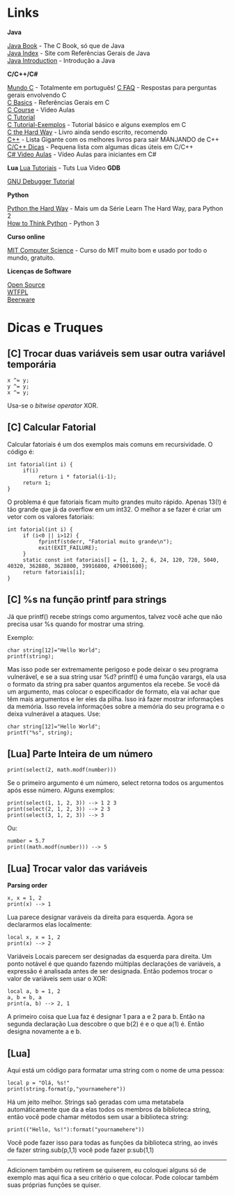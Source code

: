 # Links

**Java**

[Java Book](http://java2s.com/Book/Java/CatalogJava.htm) - The C Book, só que de Java  
[Java Index](http://www.roseindia.net/java/master-java/index.shtml) - Site com Referências Gerais de Java  
[Java Introduction](http://chortle.ccsu.edu/java5/index.html) - Introdução a Java

**C/C++/C#**

[Mundo C](https://fiorix.files.wordpress.com/2014/04/o-fantc3a1stico-mundo-da-linguagem-c.pdf) - Totalmente em português!
[C FAQ](http://c-faq.com/questions.html) - Respostas para perguntas gerais envolvendo C  
[C Basics](http://einstein.drexel.edu/courses/Comp_Phys/General/C_basics/) - Referências Gerais em C  
[C Course](http://www.computerscienceforeveryone.com/Course_1/Unit_1/Lesson_1/) - Vídeo Aulas  
[C Tutorial](http://www.programiz.com/c-programming)  
[C Tutorial-Exemplos](http://www.programiz.com/c-programming/examples/) - Tutorial básico e alguns exemplos em C  
[C the Hard Way](http://c.learncodethehardway.org/book/) - Livro ainda sendo escrito, recomendo  
[C++](http://stackoverflow.com/questions/388242/the-definitive-c-book-guide-and-list) - Lista Gigante com os melhores livros para sair MANJANDO de C++  
[C/C++ Dicas](http://www.cprogramming.com/tips/) - Pequena lista com algumas dicas úteis em C/C++  
[C# Video Aulas](http://channel9.msdn.com/Series/C-Sharp-Fundamentals-Development-for-Absolute-Beginners) - Vídeo Aulas para iniciantes em C#  

**Lua**
[Lua Tutoriais](http://www.dev-hq.net/lua/) - Tuts Lua Video
**GDB**

[GNU Debugger Tutorial](http://www.unknownroad.com/rtfm/gdbtut/gdbtoc.html)

**Python**

[Python the Hard Way](http://learnpythonthehardway.org/book/) - Mais um da Série Learn The Hard Way, para Python 2  
[How to Think Python](http://www.openbookproject.net/thinkcs/python/english3e/) - Python 3

**Curso online**

[MIT Computer Science](http://ocw.mit.edu/courses/electrical-engineering-and-computer-science/6-00sc-introduction-to-computer-science-and-programming-spring-2011/) - Curso do MIT muito bom e usado por todo o mundo, gratuito.

**Licenças de Software**

[Open Source](http://opensource.org/licenses)  
[WTFPL](http://www.wtfpl.net/about/)  
[Beerware](https://fedoraproject.org/wiki/Licensing/Beerware)


# Dicas e Truques

## [C] Trocar duas variáveis sem usar outra variável temporária
	x ^= y;
	y ^= y;
	x ^= y;

Usa-se o *bitwise operator* XOR.


## [C] Calcular Fatorial

Calcular fatoriais é um dos exemplos mais comuns em recursividade. O código é: 

	int fatorial(int i) {
	     if(i)
	          return i * fatorial(i-1);
	     return 1;
	}

O problema é que fatoriais ficam muito grandes muito rápido. Apenas 13(!) é tão grande que já da overflow em um int32. O melhor a se fazer é criar um vetor com os valores fatoriais:

	int fatorial(int i) {
	     if (i<0 || i>12) {
	          fprintf(stderr, "Fatorial muito grande\n");
	          exit(EXIT_FAILURE); 
	     }
	     static const int fatoriais[] = {1, 1, 2, 6, 24, 120, 720, 5040, 40320, 362880, 3628800, 39916800, 479001600};
	     return fatoriais[i];
	}


## [C] %s na função printf para strings

Já que printf() recebe strings como argumentos, talvez você ache que não precisa usar %s quando for mostrar uma string.

Exemplo:

	char string[12]="Hello World";
	printf(string);


Mas isso pode ser extremamente perigoso e pode deixar o seu programa vulnerável, e se a sua string usar %d? printf() é uma função varargs, ela usa o formato da string pra saber quantos argumentos ela recebe. Se você dá um argumento, mas colocar o especificador de formato, ela vai achar que têm mais argumentos e ler eles da pilha. Isso irá fazer mostrar informações da memória. Isso revela informações sobre a memória do seu programa e o deixa vulnerável a ataques. Use: 

	char string[12]="Hello World";
	printf("%s", string);

## [Lua] Parte Inteira de um número

	print(select(2, math.modf(number)))

Se o primeiro argumento é um número, select retorna todos os argumentos após esse número. Alguns exemplos:

	print(select(1, 1, 2, 3)) --> 1 2 3
	print(select(2, 1, 2, 3)) --> 2 3
	print(select(3, 1, 2, 3)) --> 3

Ou:

	number = 5.7
	print((math.modf(number))) --> 5


## [Lua] Trocar valor das variáveis

**Parsing order**

	x, x = 1, 2
	print(x) --> 1

Lua parece designar varáveis da direita para esquerda. Agora se declararmos elas localmente: 

	local x, x = 1, 2
	print(x) --> 2

Variáveis Locais parecem ser designadas da esquerda para direita. Um ponto notável é que quando fazendo múltiplas declarações de variáveis, a expressão é analisada antes de ser designada. Então podemos trocar o valor de variáveis sem usar o XOR: 

	local a, b = 1, 2
	a, b = b, a
	print(a, b) --> 2, 1

A primeiro coisa que Lua faz é designar 1 para a e 2 para b. Então na segunda declaração Lua descobre o que b(2) é e o que a(1) é. Então designa novamente a e b.

## [Lua]

Aqui está um código para formatar uma string com o nome de uma pessoa:

	local p = "Olá, %s!"
	print(string.format(p,"yournamehere"))

Há um jeito melhor. Strings saõ geradas com uma metatabela automáticamente que da a elas todos os membros da biblioteca string, então você pode chamar métodos sem usar a biblioteca string:

	print(("Hello, %s!"):format("yournamehere"))

Você pode fazer isso para todas as funções da biblioteca string, ao invés de fazer string.sub(p,1,1) você pode fazer  p:sub(1,1)



---------------------------------------------------------------

Adicionem também ou retirem se quiserem, eu coloquei alguns só de exemplo mas aqui fica a seu critério o que colocar. Pode colocar também suas próprias funções se quiser.
